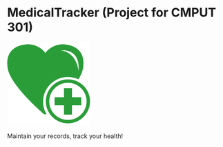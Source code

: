 # MedicalTracker (Project for CMPUT 301)

![](https://github.com/CMPUT301F18T04/MedicalTracker/blob/master/doc/app_icon.png)

Maintain your records, track your health! 
